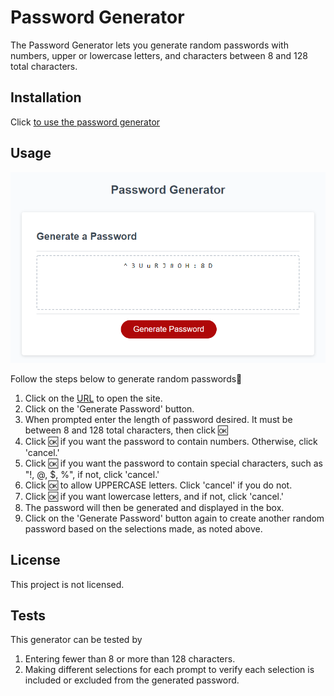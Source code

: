 # Password Generator

The Password Generator lets you generate random passwords with numbers, upper or lowercase letters, and characters between 8 and 128 total characters.

## Installation

Click [to use the password generator](https://hrkoren.github.io/passwordgenerator/)

## Usage 

![Image of Password Generator](./Assets/Images/genpassword.PNG)

Follow the steps below to generate random passwords🔢 
1. Click on the [URL](https://hrkoren.github.io/passwordgenerator/) to open the site.
2. Click on the 'Generate Password' button.
3. When prompted enter the length of password desired. It must be between 8 and 128 total characters, then click 🆗
4. Click 🆗 if you want the password to contain numbers. Otherwise, click 'cancel.'
5. Click 🆗 if you want the password to contain special characters, such as "!, @, $, %", if not, click 'cancel.'
6. Click 🆗 to allow UPPERCASE letters. Click 'cancel' if you do not.
7. Click 🆗 if you want lowercase letters, and if not, click 'cancel.'
8. The password will then be generated and displayed in the box.
9. Click on the 'Generate Password' button again to create another random password based on the selections made, as noted above.

## License

This project is not licensed.

## Tests

This generator can be tested by
1. Entering fewer than 8 or more than 128 characters.
2. Making different selections for each prompt to verify each selection is included or excluded from the generated password.